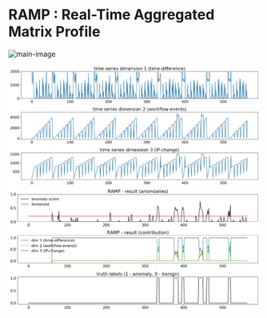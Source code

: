 # RAMP : Real-Time Aggregated Matrix Profile


![main-image](ramp_model.jpeg=250x250)


![time-series](image_data.jpeg)
![tresult](image_result.jpeg)